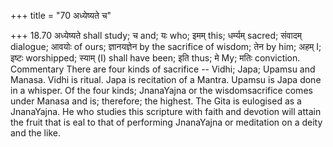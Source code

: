 +++
title = "70 अध्येष्यते च"

+++
18.70 अध्येष्यते shall study; च and; यः who; इमम् this; धर्म्यम् sacred;
संवादम् dialogue; आवयोः of ours; ज्ञानयज्ञेन by the sacrifice of wisdom;
तेन by him; अहम् I; इष्टः worshipped; स्याम् (I) shall have been; इति
thus; मे My; मतिः conviction. Commentary There are four kinds of
sacrifice -- Vidhi; Japa; Upamsu and Manasa. Vidhi is ritual. Japa is
recitation of a Mantra. Upamsu is Japa done in a whisper. Of the four
kinds; JnanaYajna or the wisdomsacrifice comes under Manasa and is;
therefore; the highest. The Gita is eulogised as a JnanaYajna. He who
studies this scripture with faith and devotion will attain the fruit
that is eal to that of performing JnanaYajna or meditation on a deity
and the like.
